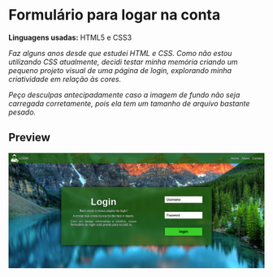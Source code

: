 # Formulário para logar na conta

**Linguagens usadas:** HTML5 e CSS3

*Faz alguns anos desde que estudei HTML e CSS. Como não estou utilizando CSS atualmente, decidi testar minha memória criando um pequeno projeto visual de uma página de login, explorando minha criatividade em relação às cores.*

*Peço desculpas antecipadamente caso a imagem de fundo não seja carregada corretamente, pois ela tem um tamanho de arquivo bastante pesado.*

## Preview
![preview](docs/media/screenshot.png)
